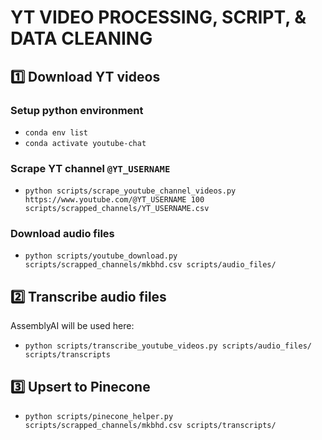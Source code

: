 # YT VIDEO PROCESSING, SCRIPT, & DATA CLEANING

## 1️⃣ Download YT videos

### Setup python environment

- `conda env list`
- `conda activate youtube-chat`

### Scrape YT channel `@YT_USERNAME`

- `python scripts/scrape_youtube_channel_videos.py https://www.youtube.com/@YT_USERNAME 100 scripts/scrapped_channels/YT_USERNAME.csv`


### Download audio files

- `python scripts/youtube_download.py scripts/scrapped_channels/mkbhd.csv scripts/audio_files/`

## 2️⃣ Transcribe audio files

AssemblyAI will be used here:
- `python scripts/transcribe_youtube_videos.py scripts/audio_files/ scripts/transcripts`

## 3️⃣ Upsert to Pinecone

- `python scripts/pinecone_helper.py scripts/scrapped_channels/mkbhd.csv scripts/transcripts/`

